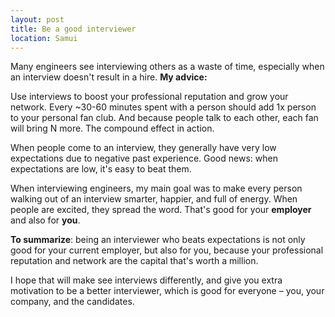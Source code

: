 ```yaml
---
layout: post
title: Be a good interviewer
location: Samui
---
```


Many engineers see interviewing others as a waste of time, especially when an interview doesn't result in a hire. **My advice:**

Use interviews to boost your professional reputation and grow your network. Every ~30-60 minutes spent with a person should add 1x person to your personal fan club. And because people talk to each other, each fan will bring N more. The compound effect in action.

When people come to an interview, they generally have very low expectations due to negative past experience. Good news: when expectations are low, it's easy to beat them.

When interviewing engineers, my main goal was to make every person walking out of an interview smarter, happier, and full of energy. When people are excited, they spread the word. That's good for your **employer** and also for **you**.

**To summarize**: being an interviewer who beats expectations is not only good for your current employer, but also for you, because your professional reputation and network are the capital that's worth a million.

I hope that will make see interviews differently, and give you extra motivation to be a better interviewer, which is good for everyone – you, your company, and the candidates.